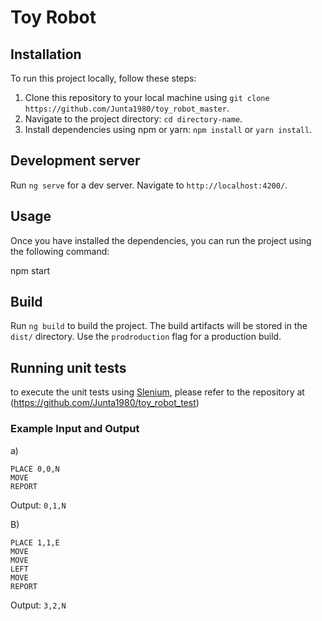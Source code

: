 # Toy Robot


## Installation

To run this project locally, follow these steps:

1. Clone this repository to your local machine using `git clone https://github.com/Junta1980/toy_robot_master`.
2. Navigate to the project directory: `cd directory-name`.
3. Install dependencies using npm or yarn: `npm install` or `yarn install`.

## Development server

Run `ng serve` for a dev server. Navigate to `http://localhost:4200/`.

## Usage

Once you have installed the dependencies, you can run the project using the following command:

npm start

## Build

Run `ng build` to build the project. The build artifacts will be stored in the `dist/` directory. Use the `prodroduction` flag for a production build.


## Running unit tests

to execute the unit tests using [Slenium](https://www.selenium.dev/documentation/webdriver/), please refer to the repository at (https://github.com/Junta1980/toy_robot_test)

### Example Input and Output
a)
```
PLACE 0,0,N
MOVE
REPORT
```
Output: `0,1,N`

B)
```
PLACE 1,1,E
MOVE
MOVE
LEFT
MOVE
REPORT
```
Output: `3,2,N`


